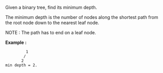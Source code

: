 Given a binary tree, find its minimum depth.

The minimum depth is the number of nodes along the shortest path from the root node down to the nearest leaf node.

NOTE : The path has to end on a leaf node. 

**Example :**
```
         1
        /
       2
min depth = 2.
```